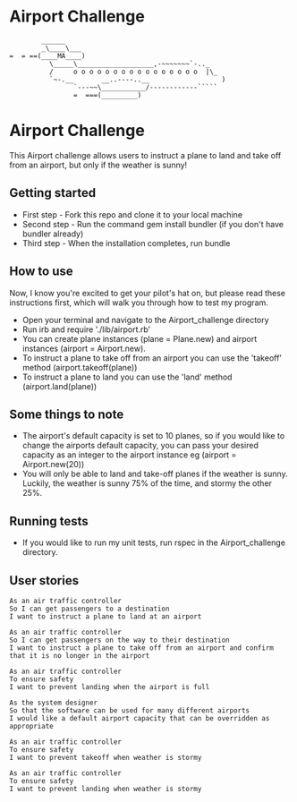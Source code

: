 Airport Challenge
=================

```
        ______
        _\____\___
=  = ==(____MA____)
          \_____\___________________,-~~~~~~~`-.._
          /     o o o o o o o o o o o o o o o o  |\_
          `~-.__       __..----..__                  )
                `---~~\___________/------------`````
                =  ===(_________)

```
# Airport Challenge

This Airport challenge allows users to instruct a plane to land and take off from an airport, but only if the weather is sunny!

## Getting started

- First step - Fork this repo and clone it to your local machine
- Second step - Run the command gem install bundler (if you don't have bundler already)
- Third step - When the installation completes, run bundle


## How to use

Now, I know you're excited to get your pilot's hat on, but please read these instructions first, which will walk you through how to test my program. 

- Open your terminal and navigate to the Airport_challenge directory 
- Run irb and require './lib/airport.rb'
- You can create plane instances (plane = Plane.new) and airport instances (airport = Airport.new).
- To instruct a plane to take off from an airport you can use the 'takeoff' method (airport.takeoff(plane))
- To instruct a plane to land you can use the 'land' method (airport.land(plane))
## Some things to note
- The airport's default capacity is set to 10 planes, so if you would like to change the airports default capacity, you can pass your desired capacity as an integer to the airport instance eg (airport = Airport.new(20))
- You will only be able to land and take-off planes if the weather is sunny. Luckily, the weather is sunny 75% of the time, and stormy the other 25%. 

## Running tests

- If you would like to run my unit tests, run rspec in the Airport_challenge directory.

## User stories

```
As an air traffic controller 
So I can get passengers to a destination 
I want to instruct a plane to land at an airport

As an air traffic controller 
So I can get passengers on the way to their destination 
I want to instruct a plane to take off from an airport and confirm that it is no longer in the airport

As an air traffic controller 
To ensure safety 
I want to prevent landing when the airport is full 

As the system designer
So that the software can be used for many different airports
I would like a default airport capacity that can be overridden as appropriate

As an air traffic controller 
To ensure safety 
I want to prevent takeoff when weather is stormy 

As an air traffic controller 
To ensure safety 
I want to prevent landing when weather is stormy 
```
